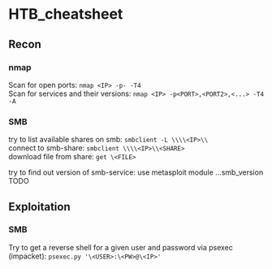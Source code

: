 # HTB_cheatsheet

## Recon

### nmap

Scan for open ports: `nmap <IP> -p- -T4` <br />
Scan for services and their versions: `nmap <IP> -p<PORT>,<PORT2>,<...> -T4 -A` <br />
  

### SMB

try to list available shares on smb: `smbclient -L \\\\<IP>\\` <br />
connect to smb-share: `smbclient \\\\<IP>\\<SHARE>` <br />
download file from share: `get \<FILE>` <br />

try to find out version of smb-service: use metasploit module ...smb_version TODO <br />


## Exploitation

### SMB

Try to get a reverse shell for a given user and password via psexec (impacket):
`psexec.py '\<USER>:\<PW>@\<IP>'` <br />

